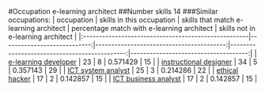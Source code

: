 #Occupation e-learning architect
##Number skills 14
###Similar occupations:
| occupation                                          |   skills in this occupation |   skills that match e-learning architect |   percentage match with e-learning architect |   skills not in e-learning architect |
|:----------------------------------------------------|----------------------------:|-----------------------------------------:|---------------------------------------------:|-------------------------------------:|
| [e-learning developer](e-learning_developer.md)     |                          23 |                                        8 |                                     0.571429 |                                   15 |
| [instructional designer](instructional_designer.md) |                          34 |                                        5 |                                     0.357143 |                                   29 |
| [ICT system analyst](ICT_system_analyst.md)         |                          25 |                                        3 |                                     0.214286 |                                   22 |
| [ethical hacker](ethical_hacker.md)                 |                          17 |                                        2 |                                     0.142857 |                                   15 |
| [ICT business analyst](ICT_business_analyst.md)     |                          17 |                                        2 |                                     0.142857 |                                   15 |
